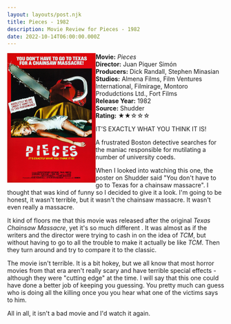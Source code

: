 ```yaml
---
layout: layouts/post.njk
title: Pieces - 1982
description: Movie Review for Pieces - 1982
date: 2022-10-14T06:00:00.000Z
---
```

<div class="review__info">

<img loading="lazy" class="movie__poster" src="/static/images/movie/pieces.webp" alt="Movie Poster for Pieces - 1982" width="205" height="300" align="left">

 <strong>Movie:</strong> <em>Pieces</em><br>
    <strong>Director:</strong> Juan Piquer Simón<br>
    <strong>Producers:</strong> Dick Randall, Stephen Minasian<br>
    <strong>Studios:</strong> Almena Films, Film Ventures International, Filmirage, Montoro Produdctions Ltd., Fort Films<br>
    <strong>Release Year:</strong> 1982<br>
    <strong>Source:</strong> Shudder<br>
    <strong>Rating:</strong> &#9733;&#9733;&#9734;&#9734;&#9734;
    <p class="review__description">IT’S EXACTLY WHAT YOU THINK IT IS!</p>
    <p>A frustrated Boston detective searches for the maniac responsible for mutilating a number of university coeds.</p>

</div>

W﻿hen I looked into watching this one, the poster on Shudder said "You don't have to go to Texas for a chainsaw massacre". I thought that was kind of funny so I decided to give it a look. I'm going to be honest, it wasn't terrible, but it wasn't the chainsaw massacre. It wasn't even really a massacre.

I﻿t kind of floors me that this movie was released after the original *Texas Chainsaw Massacre*, yet it's so much different . It was almost as if the writers and the director were trying to cash in on the idea of *TCM*, but without having to go to all the trouble to make it actually be like *TCM*. Then they turn around and try to compare it to the classic.

T﻿he movie isn't terrible. It is a bit hokey, but we all know that most horror movies from that era aren't really scary and have terrible special effects - although they were "cutting edge" at the time. I will say that this one could have done a better job of keeping you guessing. You pretty much can guess who is doing all the killing once you you hear what one of the victims says to him.

A﻿ll in all, it isn't a bad movie and I'd watch it again.